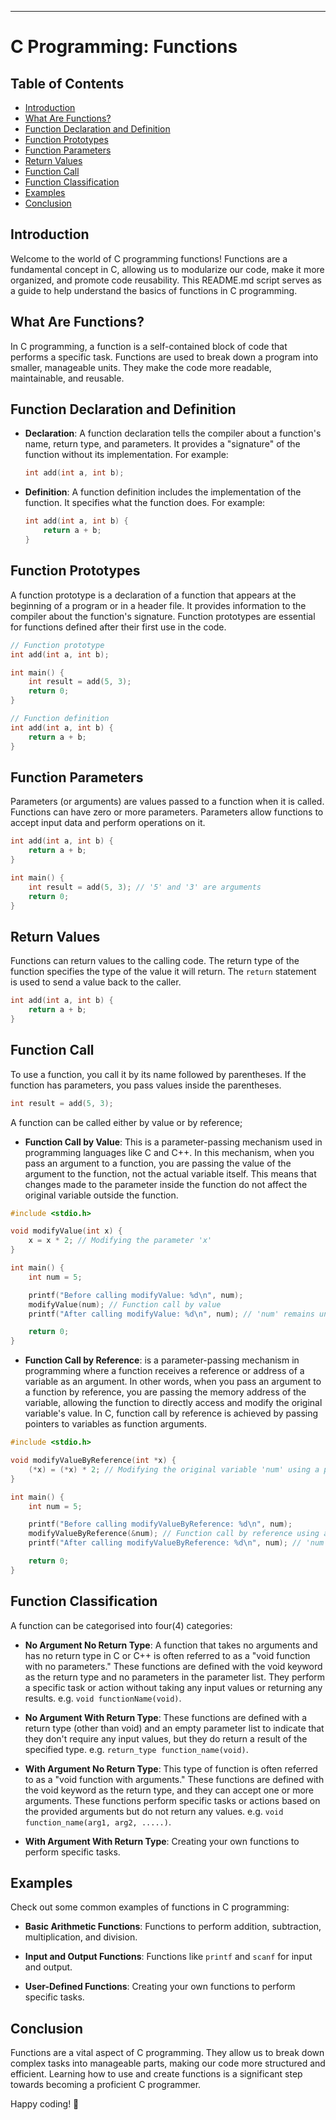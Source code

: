 ---

# C Programming: Functions


## Table of Contents

- [Introduction](#introduction)
- [What Are Functions?](#what-are-functions)
- [Function Declaration and Definition](#function-declaration-and-definition)
- [Function Prototypes](#function-prototypes)
- [Function Parameters](#function-parameters)
- [Return Values](#return-values)
- [Function Call](#function-call)
- [Function Classification](#function-classification)
- [Examples](#examples)
- [Conclusion](#conclusion)

## Introduction

Welcome to the world of C programming functions! Functions are a fundamental concept in C, allowing us to modularize our code, make it more organized, and promote code reusability. This README.md script serves as a guide to help understand the basics of functions in C programming.

## What Are Functions?

In C programming, a function is a self-contained block of code that performs a specific task. Functions are used to break down a program into smaller, manageable units. They make the code more readable, maintainable, and reusable.

## Function Declaration and Definition

- **Declaration**: A function declaration tells the compiler about a function's name, return type, and parameters. It provides a "signature" of the function without its implementation. For example:

  ```c
  int add(int a, int b);
  ```

- **Definition**: A function definition includes the implementation of the function. It specifies what the function does. For example:

  ```c
  int add(int a, int b) {
      return a + b;
  }
  ```

## Function Prototypes

A function prototype is a declaration of a function that appears at the beginning of a program or in a header file. It provides information to the compiler about the function's signature. Function prototypes are essential for functions defined after their first use in the code.

```c
// Function prototype
int add(int a, int b);

int main() {
    int result = add(5, 3);
    return 0;
}

// Function definition
int add(int a, int b) {
    return a + b;
}
```

## Function Parameters

Parameters (or arguments) are values passed to a function when it is called. Functions can have zero or more parameters. Parameters allow functions to accept input data and perform operations on it.

```c
int add(int a, int b) {
    return a + b;
}

int main() {
    int result = add(5, 3); // '5' and '3' are arguments
    return 0;
}
```

## Return Values

Functions can return values to the calling code. The return type of the function specifies the type of the value it will return. The `return` statement is used to send a value back to the caller.

```c
int add(int a, int b) {
    return a + b;
}
```

## Function Call

To use a function, you call it by its name followed by parentheses. If the function has parameters, you pass values inside the parentheses.

```c
int result = add(5, 3);
```

A function can be called either by value or by reference;

- **Function Call by Value**: This is a parameter-passing mechanism used in programming languages like C and C++. In this mechanism, when you pass an argument to a function, you are passing the value of the argument to the function, not the actual variable itself. This means that changes made to the parameter inside the function do not affect the original variable outside the function.

```c
#include <stdio.h>

void modifyValue(int x) {
    x = x * 2; // Modifying the parameter 'x'
}

int main() {
    int num = 5;

    printf("Before calling modifyValue: %d\n", num);
    modifyValue(num); // Function call by value
    printf("After calling modifyValue: %d\n", num); // 'num' remains unchanged

    return 0;
}
```

- **Function Call by Reference**: is a parameter-passing mechanism in programming where a function receives a reference or address of a variable as an argument. In other words, when you pass an argument to a function by reference, you are passing the memory address of the variable, allowing the function to directly access and modify the original variable's value. In C, function call by reference is achieved by passing pointers to variables as function arguments.

```c
#include <stdio.h>

void modifyValueByReference(int *x) {
    (*x) = (*x) * 2; // Modifying the original variable 'num' using a pointer
}

int main() {
    int num = 5;

    printf("Before calling modifyValueByReference: %d\n", num);
    modifyValueByReference(&num); // Function call by reference using a pointer
    printf("After calling modifyValueByReference: %d\n", num); // 'num' has been modified

    return 0;
}

```
## Function Classification

A function can be categorised into four(4) categories:

- **No Argument No Return Type**: A function that takes no arguments and has no return type in C or C++ is often referred to as a "void function with no parameters." These functions are defined with the void keyword as the return type and no parameters in the parameter list. They perform a specific task or action without taking any input values or returning any results. e.g. `void functionName(void)`.

- **No Argument With Return Type**: These functions are defined with a return type (other than void) and an empty parameter list to indicate that they don't require any input values, but they do return a result of the specified type. e.g. `return_type function_name(void)`.

- **With Argument No Return Type**: This type of function is often referred to as a "void function with arguments." These functions are defined with the void keyword as the return type, and they can accept one or more arguments. These functions perform specific tasks or actions based on the provided arguments but do not return any values. e.g. `void function_name(arg1, arg2, .....)`.
  
- **With Argument With Return Type**: Creating your own functions to perform specific tasks.


## Examples

Check out some common examples of functions in C programming:

- **Basic Arithmetic Functions**: Functions to perform addition, subtraction, multiplication, and division.

- **Input and Output Functions**: Functions like `printf` and `scanf` for input and output.

- **User-Defined Functions**: Creating your own functions to perform specific tasks.

## Conclusion

Functions are a vital aspect of C programming. They allow us to break down complex tasks into manageable parts, making our code more structured and efficient. Learning how to use and create functions is a significant step towards becoming a proficient C programmer.

Happy coding! 🚀
